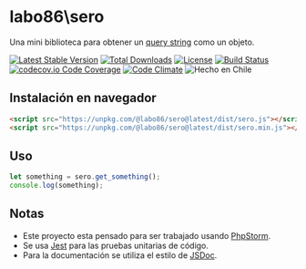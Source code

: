 labo86\sero
========
Una mini biblioteca para obtener un [query string](https://en.wikipedia.org/wiki/Query_string) como un objeto.

[![Latest Stable Version](https://img.shields.io/npm/v/@labo86/sero)](https://www.npmjs.com/package/@labo86/sero)
[![Total Downloads](https://img.shields.io/npm/dt/@labo86/sero)](https://www.npmjs.com/package/@labo86/sero)
[![License](https://img.shields.io/npm/l/@labo86/sero)](https://github.com/labo86/sero/blob/master/LICENSE)
[![Build Status](https://travis-ci.org/labo86/sero.svg?branch=master)](https://travis-ci.org/labo86/sero)
[![codecov.io Code Coverage](https://codecov.io/gh/labo86/sero/branch/master/graph/badge.svg)](https://codecov.io/github/labo86/sero?branch=master)
[![Code Climate](https://codeclimate.com/github/labo86/sero/badges/gpa.svg)](https://codeclimate.com/github/labo86/sero)
![Hecho en Chile](https://img.shields.io/badge/country-Chile-red)

## Instalación en navegador

```html
<script src="https://unpkg.com/@labo86/sero@latest/dist/sero.js"></script>
<script src="https://unpkg.com/@labo86/sero@latest/dist/sero.min.js"></script>
```

## Uso
```js
let something = sero.get_something();
console.log(something);
```

## Notas
  - Este proyecto esta pensado para ser trabajado usando [PhpStorm](https://www.jetbrains.com/phpstorm).
  - Se usa [Jest](https://jestjs.io/) para las pruebas unitarias de código.
  - Para la documentación se utiliza el estilo de [JSDoc](https://jsdoc.app/).
